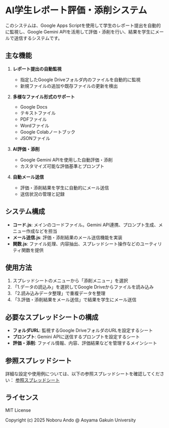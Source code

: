 # AI学生レポート評価・添削システム

このシステムは、Google Apps Scriptを使用して学生のレポート提出を自動的に監視し、Google Gemini APIを活用して評価・添削を行い、結果を学生にメールで送信するシステムです。

## 主な機能

1. **レポート提出の自動監視**
   - 指定したGoogle Driveフォルダ内のファイルを自動的に監視
   - 新規ファイルの追加や既存ファイルの更新を検出

2. **多様なファイル形式のサポート**
   - Google Docs
   - テキストファイル
   - PDFファイル
   - Wordファイル
   - Google Colabノートブック
   - JSONファイル

3. **AI評価・添削**
   - Google Gemini APIを使用した自動評価・添削
   - カスタマイズ可能な評価基準とプロンプト

4. **自動メール送信**
   - 評価・添削結果を学生に自動的にメール送信
   - 送信状況の管理と記録

## システム構成

- **コード.js**: メインのコードファイル。Gemini API連携、プロンプト生成、メニュー作成などを担当
- **メール送信.js**: 評価・添削結果のメール送信機能を実装
- **関数.js**: ファイル処理、内容抽出、スプレッドシート操作などのユーティリティ関数を提供

## 使用方法

1. スプレッドシートのメニューから「添削メニュー」を選択
2. 「1.データの読込み」を選択してGoogle Driveからファイルを読み込み
3. 「2.読み込みデータ整理」で重複データを整理
4. 「3.評価・添削結果をメール送信」で結果を学生にメール送信

## 必要なスプレッドシートの構成

- **フォルダURL**: 監視するGoogle DriveフォルダのURLを設定するシート
- **プロンプト**: Gemini APIに送信するプロンプトを設定するシート
- **評価・添削**: ファイル情報、内容、評価結果などを管理するメインシート

## 参照スプレッドシート

詳細な設定や使用例については、以下の参照スプレッドシートを確認してください：
[参照スプレッドシート](https://docs.google.com/spreadsheets/d/1fb6X18d4CFX3PIjEclpYG_J0B3XMbAoTsJEST4AR-u8/edit?usp=sharing)

## ライセンス

MIT License

Copyright (c) 2025 Noboru Ando @ Aoyama Gakuin University
